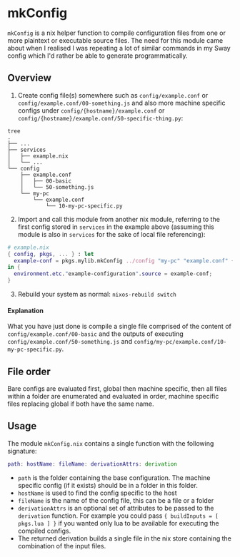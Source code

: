 # mkConfig

`mkConfig` is a nix helper function to compile configuration files from one or more plaintext or executable source files. The need for this module came about when I realised I was repeating a lot of similar commands in my Sway config which I'd rather be able to generate programmatically.

## Overview

1. Create config file(s) somewhere such as `config/example.conf` or `config/example.conf/00-something.js` and also more machine specific configs under `config/{hostname}/example.conf` or `config/{hostname}/example.conf/50-specific-thing.py`:
```shell
tree
.
├── ...
├── services
│   ├── example.nix
│   └── ...
└── config
    ├── example.conf
    │   ├── 00-basic
    │   └── 50-something.js
    └── my-pc
        └── example.conf
            └── 10-my-pc-specific.py
```

2. Import and call this module from another nix module, referring to the first config stored in `services` in the example above (assuming this module is also in `services` for the sake of local file referencing):
```nix
# example.nix
{ config, pkgs, ... } : let
  example-conf = pkgs.mylib.mkConfig ../config "my-pc" "example.conf" {};
in {
  environment.etc."example-configuration".source = example-conf;
}
```
3. Rebuild your system as normal: `nixos-rebuild switch`

#### Explanation
What you have just done is compile a single file comprised of the content of `config/example.conf/00-basic` and the outputs of executing `config/example.conf/50-something.js` and `config/my-pc/example.conf/10-my-pc-specific.py`.

## File order

Bare configs are evaluated first, global then machine specific, then all files within a folder are enumerated and evaluated in order, machine specific files replacing global if both have the same name.

## Usage

The module `mkConfig.nix` contains a single function with the following signature:

```nix
path: hostName: fileName: derivationAttrs: derivation
```

* `path` is the folder containing the base configuration. The machine specific config (if it exists) should be in a folder in this folder.
* `hostName` is used to find the config specific to the host
* `fileName` is the name of the config file, this can be a file or a folder
* `derivationAttrs` is an optional set of attributes to be passed to the `derivation` function. For example you could pass `{ buildInputs = [ pkgs.lua ] }` if you wanted only lua to be available for executing the compiled configs.
* The returned derivation builds a single file in the nix store containing the combination of the input files.
